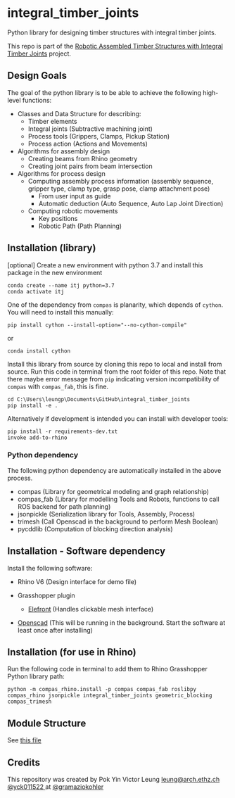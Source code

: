 # integral_timber_joints

Python library for designing timber structures with integral timber joints.

This repo is part of the [Robotic Assembled Timber Structures with Integral Timber Joints](https://github.com/gramaziokohler/integral_timber_joints) project. 

## Design Goals

The goal of the python library is to be able to achieve the following high-level functions: 

- Classes and Data Structure for describing:
  - Timber elements
  - Integral joints (Subtractive machining joint)
  - Process tools (Grippers, Clamps, Pickup Station)
  - Process action (Actions and Movements)
- Algorithms for assembly design
  - Creating beams from Rhino geometry
  - Creating joint pairs from beam intersection
- Algorithms for process design
  - Computing assembly process information (assembly sequence, gripper type, clamp type, grasp pose, clamp attachment pose)
    - From user input as guide
    - Automatic deduction (Auto Sequence, Auto Lap Joint Direction)
  - Computing robotic movements
    - Key positions
    - Robotic Path (Path Planning)

## Installation (library)

[optional] Create a new environment with python 3.7 and install this package in the new environment

```
conda create --name itj python=3.7
conda activate itj
```

One of the dependency from `compas` is planarity, which depends of `cython`. You will need to install this manually:

``` 
pip install cython --install-option="--no-cython-compile"
```

or 

```
conda install cython
```

Install this library from source by cloning this repo to local and install from source. Run this code in terminal from the root folder of this repo. Note that there maybe error message from `pip` indicating version incompatibility of `compas` with `compas_fab`, this is fine. 

```
cd C:\Users\leungp\Documents\GitHub\integral_timber_joints
pip install -e .
```

Alternatively if development is intended you can install with developer tools:

```
pip install -r requirements-dev.txt
invoke add-to-rhino
```

### Python dependency

The following python dependency are automatically installed in the above process.

- compas (Library for geometrical modeling and graph relationship)
- compas_fab (Library for modelling Tools and Robots, functions to call ROS backend for path planning)
- jsonpickle (Serialization library for Tools, Assembly, Process)
- trimesh (Call Openscad in the background to perform Mesh Boolean)
- pycddlib (Computation of blocking direction analysis)

## Installation - Software dependency

Install the following software:

- Rhino V6 (Design interface for demo file)
- Grasshopper plugin
  - [Elefront](https://www.food4rhino.com/app/elefront) (Handles clickable mesh interface)

- [Openscad](https://www.openscad.org/downloads.html) (This will be running in the background. Start the software at least once after installing)

## Installation (for use in Rhino)

Run the following code in terminal to add them to Rhino Grasshopper Python library path:

```
python -m compas_rhino.install -p compas compas_fab roslibpy compas_rhino jsonpickle integral_timber_joints geometric_blocking compas_trimesh
```

## Module Structure

See [this file](src/integral_timber_joints/Module_Structure.md)

Credits
-------------

This repository was created by Pok Yin Victor Leung <leung@arch.ethz.ch> [@yck011522 ](https://github.com/yck011522) at [@gramaziokohler](https://github.com/gramaziokohler)



